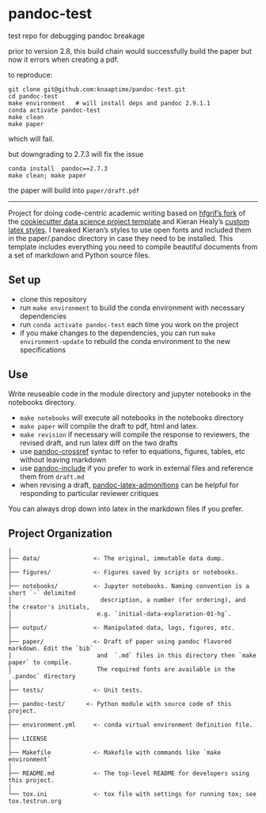 # pandoc-test

test repo for debugging pandoc breakage

prior to version 2.8, this build chain would successfully build the paper but now it errors when creating a pdf.

to reproduce:
```
git clone git@github.com:knaaptime/pandoc-test.git
cd pandoc-test
make environment   # will install deps and pandoc 2.9.1.1
conda activate pandoc-test
make clean
make paper
```
which will fail. 

but downgrading to 2.7.3 will fix the issue

```
conda install  pandoc==2.7.3
make clean; make paper
```

the paper will build into `paper/draft.pdf`


------

Project for doing code-centric academic writing based on
[hfgrif’s fork](https://github.com/hgrif/cookiecutter-ds-python) of the
[cookiecutter data science project template](https://drivendata.github.io/cookiecutter-data-science/)
and Kieran Healy’s [custom latex styles](https://github.com/hgrif/cookiecutter-ds-python). I
tweaked Kieran’s styles to use open fonts and included them in the paper/.pandoc directory
in case they need to be installed. This template includes everything you need to compile beautiful documents from a set of markdown and Python source files.


## Set up

- clone this repository
- run `make environment` to build the conda environment with necessary dependencies
- run `conda activate pandoc-test` each time you work on the project
- if you make changes to the dependencies, you can run `make environment-update` to rebuild the conda environment to the new specifications

## Use

Write reuseable code in the module directory and jupyter notebooks in the notebooks directory.

- `make notebooks` will execute all notebooks in the notebooks directory
- `make paper` will compile the draft to pdf, html and latex.
- `make revision` if necessary will compile the response to reviewers, the revised draft, and run latex diff on the two drafts 
- use [pandoc-crossref](https://lierdakil.github.io/pandoc-crossref/) syntac to refer to equations, figures, tables, etc without leaving markdown
- use [pandoc-include](https://github.com/DCsunset/pandoc-include) if you prefer to work in external files and reference them from `draft.md`
- when revising a draft, [pandoc-latex-admonitions](https://github.com/chdemko/pandoc-latex-admonition) can be helpful for responding to particular reviewer critiques

You can always drop down into latex in the markdown files if you prefer.

## Project Organization

    │
    ├── data/               <- The original, immutable data dump. 
    │
    ├── figures/            <- Figures saved by scripts or notebooks.
    │
    ├── notebooks/          <- Jupyter notebooks. Naming convention is a short `-` delimited 
    │                         description, a number (for ordering), and the creator's initials,
    │                        e.g. `initial-data-exploration-01-hg`.
    │
    ├── output/             <- Manipulated data, logs, figures, etc.
    │
    ├── paper/              <- Draft of paper using pandoc flavored markdown. Edit the `bib`
    │                        and  `.md` files in this directory then `make paper` to compile.
    │                        The required fonts are available in the `.pandoc` directory
    │
    ├── tests/              <- Unit tests.
    │
    ├── pandoc-test/      <- Python module with source code of this project.
    │
    ├── environment.yml     <- conda virtual environment definition file.
    │
    ├── LICENSE
    │
    ├── Makefile            <- Makefile with commands like `make environment`
    │
    ├── README.md           <- The top-level README for developers using this project.
    │
    └── tox.ini             <- tox file with settings for running tox; see tox.testrun.org
